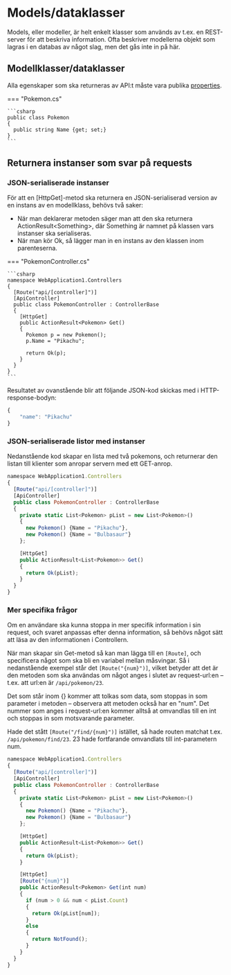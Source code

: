 # Models/dataklasser

Models, eller modeller, är helt enkelt klasser som används av t.ex. en REST-server för att beskriva information. Ofta beskriver modellerna objekt som lagras i en databas av något slag, men det gås inte in på här.

## Modellklasser/dataklasser

Alla egenskaper som ska returneras av API:t måste vara publika [properties](../../../klasser-och-objektorientering/inkapsling-och-properties.md#properties).

=== "Pokemon.cs"

	```csharp
	public class Pokemon
	{
	  public string Name {get; set;}
	}
	```
	

## Returnera instanser som svar på requests

### JSON-serialiserade instanser

För att en \[HttpGet]-metod ska returnera en JSON-serialiserad version av en instans av en modellklass, behövs två saker: 

* När man deklarerar metoden säger man att den ska returnera ActionResult&lt;Something>, där Something är namnet på klassen vars instanser ska serialiseras.
* När man kör Ok, så lägger man in en instans av den klassen inom parenteserna.

=== "PokemonController.cs"

	```csharp
	namespace WebApplication1.Controllers
	{
	  [Route("api/[controller]")]
	  [ApiController]
	  public class PokemonController : ControllerBase
	  {
	    [HttpGet]
	    public ActionResult<Pokemon> Get()
	    {
	      Pokemon p = new Pokemon();
	      p.Name = "Pikachu";
	
	      return Ok(p);
	    }
	  }
	}
	```
	

Resultatet av ovanstående blir att följande JSON-kod skickas med i HTTP-response-bodyn:

```javascript
{
    "name": "Pikachu"
}
```

### JSON-serialiserade listor med instanser

Nedanstående kod skapar en lista med två pokemons, och returnerar den listan till klienter som anropar servern med ett GET-anrop.

```javascript
namespace WebApplication1.Controllers
{
  [Route("api/[controller]")]
  [ApiController]
  public class PokemonController : ControllerBase
  {
    private static List<Pokemon> pList = new List<Pokemon>()
    {
      new Pokemon() {Name = "Pikachu"},
      new Pokemon() {Name = "Bulbasaur"}
    };

    [HttpGet]
    public ActionResult<List<Pokemon>> Get()
    {
      return Ok(pList);
    }
  }
}
```

### Mer specifika frågor

Om en användare ska kunna stoppa in mer specifik information i sin request, och svaret anpassas efter denna information, så behövs något sätt att läsa av den informationen i Controllern.

När man skapar sin Get-metod så kan man lägga till en `[Route]`, och specificera något som ska bli en variabel mellan måsvingar. Så i nedanstående exempel står det `[Route("{num}")]`, vilket betyder att det är den metoden som ska användas om något anges i slutet av request-url:en – t.ex. att url:en är `/api/pokemon/23`.

Det som står inom {} kommer att tolkas som data, som stoppas in som parameter i metoden – observera att metoden också har en "num". Det nummer som anges i request-url:en kommer alltså at omvandlas till en int och stoppas in som motsvarande parameter.

Hade det stått `[Route("/find/{num}")]` istället, så hade routen matchat t.ex. `/api/pokemon/find/23`. 23 hade fortfarande omvandlats till int-parametern num.

```javascript
namespace WebApplication1.Controllers
{
  [Route("api/[controller]")]
  [ApiController]
  public class PokemonController : ControllerBase
  {
    private static List<Pokemon> pList = new List<Pokemon>()
    {
      new Pokemon() {Name = "Pikachu"},
      new Pokemon() {Name = "Bulbasaur"}
    };

    [HttpGet]
    public ActionResult<List<Pokemon>> Get()
    {
      return Ok(pList);
    }

    [HttpGet]
    [Route("{num}")]
    public ActionResult<Pokemon> Get(int num)
    {
      if (num > 0 && num < pList.Count)
      {
        return Ok(pList[num]);
      }
      else
      {
        return NotFound();
      }
    }
  }
}
```

